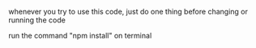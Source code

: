 whenever you try to use this code, just do one thing before changing or running the code 

run the command "npm install" on terminal
